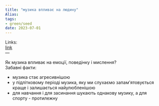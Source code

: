 ```yaml
---
title: "музика впливає на людину"
Alias: 
tags:
- green/seed
date: 2023-07-01
---
```

Links:  
[link](https://youtu.be/GMJ3ujw9Mfc)  
—

Як музика впливає на емоції, поведінку і мислення?  
Забавні факти:
- музика стає агресивнішою
- у підлітковому періоді музика, яку ми слухаємо запам'ятовується краще і залишається найулюбленішою
- для навчання і для засинання шукають однакову музику, а для спорту - протилежну